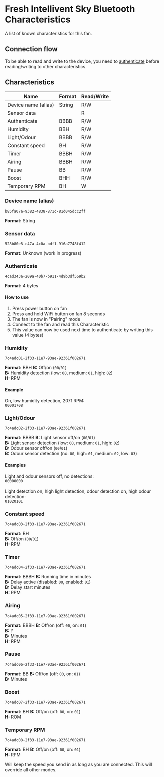 # Fresh Intellivent Sky Bluetooth Characteristics

A list of known characteristics for this fan.

## Connection flow

To be able to read and write to the device, you need to [authenticate](#Authenticate) before reading/writing to other characteristics.

## Characteristics

| Name                | Format | Read/Write |
|---------------------|--------|------------|
| Device name (alias) | String | R/W        |
| Sensor data         |        | R          |
| Authenticate        | BBBB   | R/W        |
| Humidity            | BBH    | R/W        |
| Light/Odour         | BBBB   | R/W        |
| Constant speed      | BH     | R/W        |
| Timer               | BBBH   | R/W        |
| Airing              | BBBH   | R/W        |
| Pause               | BB     | R/W        |
| Boost               | BHH    | R/W        |
| Temporary RPM       | BH     | W          |

### Device name (alias)
```
b85fa07a-9382-4838-871c-81d045dcc2ff
```
**Format:** String


### Sensor data
```
528b80e8-c47a-4c0a-bdf1-916a7748f412
```
**Format:** Unknown (work in progress)


### Authenticate
```
4cad343a-209a-40b7-b911-4d9b3df569b2
```
**Format:** 4 bytes
#### How to use
1. Press power button on fan
2. Press and hold WiFi button on fan 8 seconds
3. The fan is now in "Pairing" mode
4. Connect to the fan and read this Characteristic
5. This value can now be used next time to authenticate by writing this value (4 bytes)


### Humidity
```
7c4adc01-2f33-11e7-93ae-92361f002671
```
**Format:** BBH
**B:** Off/on (`00`/`01`)\
**B:** Humidity detection (low: `00`, medium: `01`, high: `02`)\
**H:** RPM

#### Example
On, low humidity detection, 2071 RPM:\
`00001708`


### Light/Odour
```
7c4adc02-2f33-11e7-93ae-92361f002671
```
**Format:** BBBB
**B:** Light sensor off/on (`00`/`01`)\
**B:** Light sensor detection (low: `00`, medium: `01`, high: `02`)\
**B:** Odour sensor off/on (`00`/`01`)\
**B:** Odour sensor detection (no: `00`, high: `01`, medium: `02`, low: `03`)

#### Examples
Light and odour sensors off, no detections:\
`00000000`\
\
Light detection on, high light detection, odour detection on, high odour detection:\
`01020101`


### Constant speed
```
7c4adc03-2f33-11e7-93ae-92361f002671
```
**Format:** BH\
**B:** Off/on (`00`/`01`)\
**H:** RPM


### Timer
```
7c4adc04-2f33-11e7-93ae-92361f002671
```
**Format:** BBBH
**B:** Running time in minutes\
**B:** Delay active (disabled: `00`, enabled: `01`)\
**B:** Delay start minutes\
**H:** RPM


### Airing
```
7c4adc05-2f33-11e7-93ae-92361f002671
```
**Format:** BBBH
**B:** Off/on (off: `00`, on: `01`)\
**B:** ?\
**B:** Minutes\
**H:** RPM


### Pause
```
7c4adc06-2f33-11e7-93ae-92361f002671
```
**Format:** BB
**B:** Off/on (off: `00`, on: `01`)\
**B:** Minutes


### Boost
```
7c4adc07-2f33-11e7-93ae-92361f002671
```
**Format:** BH
**B:** Off/on (off: `00`, on: `01`)\
**H:** ROM


### Temporary RPM
```
7c4adc08-2f33-11e7-93ae-92361f002671
```
**Format:** BH
**B:** Off/on (off: `00`, on: `01`)\
**H:** RPM

Will keep the speed you send in as long as you are connected. This will override all other modes.
